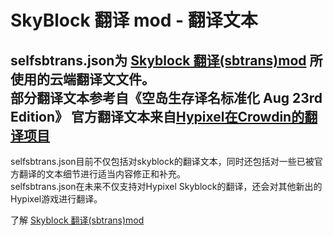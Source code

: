 # SkyBlock 翻译 mod - 翻译文本

selfsbtrans.json为 [Skyblock 翻译(sbtrans)mod](https://github.com/wysb233/sbtrans) 所使用的云端翻译文文件。  
部分翻译文本参考自《空岛生存译名标准化 Aug 23rd Edition》
官方翻译文本来自[Hypixel在Crowdin的翻译项目](https://crowdin.com/translate/hypixel/286/en-zhcn)
-
selfsbtrans.json目前不仅包括对skyblock的翻译文本，同时还包括对一些已被官方翻译的文本细节进行适当内容修正和补充。  
selfsbtrans.json在未来不仅支持对Hypixel Skyblock的翻译，还会对其他新出的Hypixel游戏进行翻译。  

了解 [Skyblock 翻译(sbtrans)mod](https://github.com/wysb233/sbtrans)
